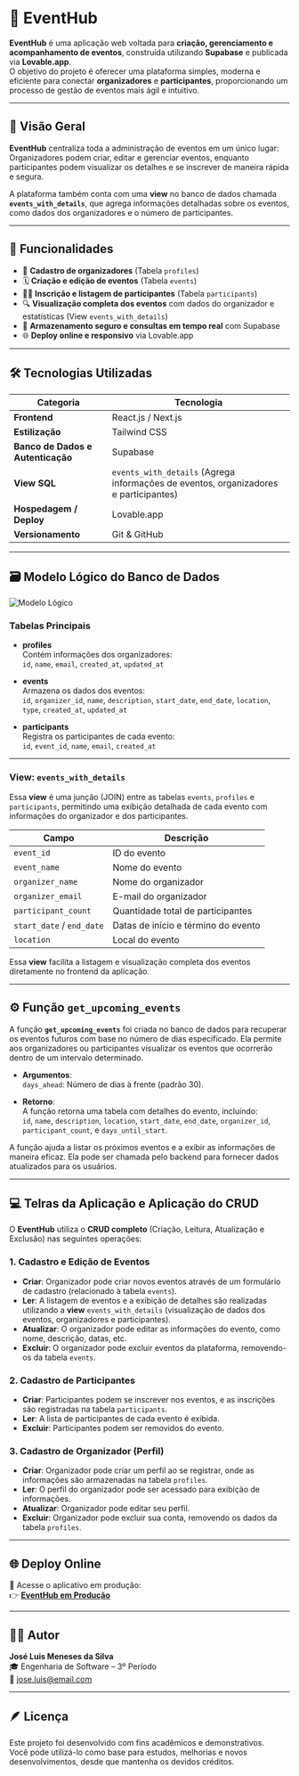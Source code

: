 # 🎉 **EventHub**

**EventHub** é uma aplicação web voltada para **criação, gerenciamento e acompanhamento de eventos**, construída utilizando **Supabase** e publicada via **Lovable.app**.  
O objetivo do projeto é oferecer uma plataforma simples, moderna e eficiente para conectar **organizadores** e **participantes**, proporcionando um processo de gestão de eventos mais ágil e intuitivo.

---

## 🧭 **Visão Geral**

**EventHub** centraliza toda a administração de eventos em um único lugar:  
Organizadores podem criar, editar e gerenciar eventos, enquanto participantes podem visualizar os detalhes e se inscrever de maneira rápida e segura.  

A plataforma também conta com uma **view** no banco de dados chamada **`events_with_details`**, que agrega informações detalhadas sobre os eventos, como dados dos organizadores e o número de participantes.

---

## 🚀 **Funcionalidades**

- 👤 **Cadastro de organizadores** (Tabela `profiles`)
- 🗓️ **Criação e edição de eventos** (Tabela `events`)
- 🧍‍♂️ **Inscrição e listagem de participantes** (Tabela `participants`)
- 🔍 **Visualização completa dos eventos** com dados do organizador e estatísticas (View `events_with_details`)
- 💾 **Armazenamento seguro e consultas em tempo real** com Supabase
- 🌐 **Deploy online e responsivo** via Lovable.app

---

## 🛠️ **Tecnologias Utilizadas**

| **Categoria**                | **Tecnologia**          |
|------------------------------|-------------------------|
| **Frontend**                  | React.js / Next.js      |
| **Estilização**               | Tailwind CSS            |
| **Banco de Dados e Autenticação** | Supabase               |
| **View SQL**                  | `events_with_details` (Agrega informações de eventos, organizadores e participantes) |
| **Hospedagem / Deploy**       | Lovable.app             |
| **Versionamento**             | Git & GitHub            |

---

## 🗃️ **Modelo Lógico do Banco de Dados**

![Modelo Lógico](./db/modelo-logico.png)

### **Tabelas Principais**

- **profiles**  
  Contém informações dos organizadores:  
  `id`, `name`, `email`, `created_at`, `updated_at`

- **events**  
  Armazena os dados dos eventos:  
  `id`, `organizer_id`, `name`, `description`, `start_date`, `end_date`, `location`, `type`, `created_at`, `updated_at`

- **participants**  
  Registra os participantes de cada evento:  
  `id`, `event_id`, `name`, `email`, `created_at`

---

### **View: `events_with_details`**

Essa **view** é uma junção (JOIN) entre as tabelas `events`, `profiles` e `participants`, permitindo uma exibição detalhada de cada evento com informações do organizador e dos participantes.

| **Campo**           | **Descrição**                       |
|---------------------|-------------------------------------|
| `event_id`          | ID do evento                        |
| `event_name`        | Nome do evento                      |
| `organizer_name`    | Nome do organizador                 |
| `organizer_email`   | E-mail do organizador               |
| `participant_count` | Quantidade total de participantes  |
| `start_date` / `end_date` | Datas de início e término do evento |
| `location`          | Local do evento                     |

Essa **view** facilita a listagem e visualização completa dos eventos diretamente no frontend da aplicação.

---

## ⚙️ **Função `get_upcoming_events`**

A função **`get_upcoming_events`** foi criada no banco de dados para recuperar os eventos futuros com base no número de dias especificado. Ela permite aos organizadores ou participantes visualizar os eventos que ocorrerão dentro de um intervalo determinado.

- **Argumentos**:  
  `days_ahead`: Número de dias à frente (padrão 30).
  
- **Retorno**:  
  A função retorna uma tabela com detalhes do evento, incluindo:  
  `id`, `name`, `description`, `location`, `start_date`, `end_date`, `organizer_id`, `participant_count`, e `days_until_start`.

A função ajuda a listar os próximos eventos e a exibir as informações de maneira eficaz. Ela pode ser chamada pelo backend para fornecer dados atualizados para os usuários.

---

## 💻 **Telras da Aplicação e Aplicação do CRUD**

O **EventHub** utiliza o **CRUD completo** (Criação, Leitura, Atualização e Exclusão) nas seguintes operações:

### 1. **Cadastro e Edição de Eventos**  
- **Criar**: Organizador pode criar novos eventos através de um formulário de cadastro (relacionado à tabela `events`).
- **Ler**: A listagem de eventos e a exibição de detalhes são realizadas utilizando a **view** `events_with_details` (visualização de dados dos eventos, organizadores e participantes).
- **Atualizar**: O organizador pode editar as informações do evento, como nome, descrição, datas, etc.
- **Excluir**: O organizador pode excluir eventos da plataforma, removendo-os da tabela `events`.

### 2. **Cadastro de Participantes**  
- **Criar**: Participantes podem se inscrever nos eventos, e as inscrições são registradas na tabela `participants`.
- **Ler**: A lista de participantes de cada evento é exibida.
- **Excluir**: Participantes podem ser removidos do evento.

### 3. **Cadastro de Organizador (Perfil)**  
- **Criar**: Organizador pode criar um perfil ao se registrar, onde as informações são armazenadas na tabela `profiles`.
- **Ler**: O perfil do organizador pode ser acessado para exibição de informações.
- **Atualizar**: Organizador pode editar seu perfil.
- **Excluir**: Organizador pode excluir sua conta, removendo os dados da tabela `profiles`.

---

## 🌐 **Deploy Online**

🔗 Acesse o aplicativo em produção:  
👉 [**EventHub em Produção**](https://rally-point-maker.lovable.app/)

---

## 👨‍💻 **Autor**

**José Luis Meneses da Silva**  
🎓 Engenharia de Software – 3º Período  
📧 jose.luis@email.com  

---

## 🪶 **Licença**

Este projeto foi desenvolvido com fins acadêmicos e demonstrativos.  
Você pode utilizá-lo como base para estudos, melhorias e novos desenvolvimentos, desde que mantenha os devidos créditos.
